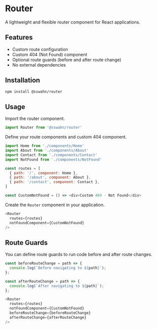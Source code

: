 # Router

A lightweight and flexible router component for React applications.

## Features

- Custom route configuration
- Custom 404 (Not Found) component
- Optional route guards (before and after route change)
- No external dependencies

## Installation  
```bash
npm install @sswahn/router
```  

## Usage
Import the router component.  
```javascript
import Router from '@sswahn/router'
```  

Define your route components and custom 404 component.  
```javascript
import Home from './components/Home'
import About from './components/About'
import Contact from './components/Contact'
import NotFound from './components/NotFound'

const routes = [
  { path: '/', component: Home },
  { path: '/about', component: About },
  { path: '/contact', component: Contact },
]

const CustomNotFound = () => <div>Custom 404 - Not Found</div>
```

Create the `Router` component in your application.  
```javascript
<Router
  routes={routes}
  notFoundComponent={CustomNotFound}
/>
```

## Route Guards
You can define route guards to run code before and after route changes.  
```javascript
const beforeRouteChange = path => {
  console.log(`Before navigating to ${path}`);
};

const afterRouteChange = path => {
  console.log(`After navigating to ${path}`);
};

<Router
  routes={routes}
  notFoundComponent={CustomNotFound}
  beforeRouteChange={beforeRouteChange}
  afterRouteChange={afterRouteChange}
/>
```

